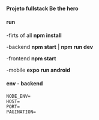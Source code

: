 #### Projeto fullstack Be the hero

#### run

-firts of all
**npm install**

-backend
**npm start** |
**npm run dev**

-frontend
**npm start**

-mobile
**expo run android**

#### env - backend
```
NODE_ENV=
HOST=
PORT=
PAGINATION=
```
